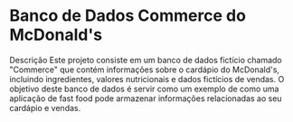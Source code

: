 <h1>Banco de Dados Commerce do McDonald's</h1>
Descrição
Este projeto consiste em um banco de dados fictício chamado "Commerce" que contém informações sobre o cardápio do McDonald's, incluindo ingredientes, valores nutricionais e dados fictícios de vendas. O objetivo deste banco de dados é servir como um exemplo de como uma aplicação de fast food pode armazenar informações relacionadas ao seu cardápio e vendas.
